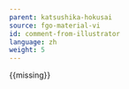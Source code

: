 ```yaml
---
parent: katsushika-hokusai
source: fgo-material-vi
id: comment-from-illustrator
language: zh
weight: 5
---
```


{{missing}}
